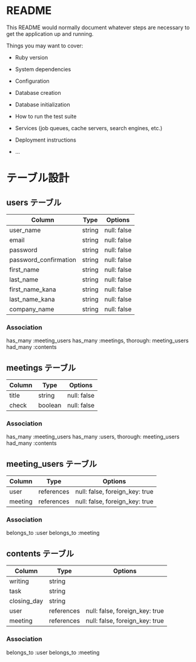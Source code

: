 # README

This README would normally document whatever steps are necessary to get the
application up and running.

Things you may want to cover:

* Ruby version

* System dependencies

* Configuration

* Database creation

* Database initialization

* How to run the test suite

* Services (job queues, cache servers, search engines, etc.)

* Deployment instructions

* ...

# テーブル設計

## users テーブル

| Column                | Type   | Options     |
| --------------------  | ------ | ----------- |
| user_name             | string | null: false |
| email                 | string | null: false |
| password              | string | null: false |
| password_confirmation | string | null: false |
| first_name            | string | null: false |
| last_name             | string | null: false |
| first_name_kana       | string | null: false |
| last_name_kana        | string | null: false |
| company_name          | string | null: false |

### Association
has_many :meeting_users
has_many :meetings, thorough: meeting_users
had_many :contents

 
## meetings テーブル

| Column  | Type    | Options     |
| ------- | ------- | ----------- |
| title   | string  | null: false |
| check   | boolean | null: false |

### Association
has_many :meeting_users
has_many :users, thorough: meeting_users
had_many :contents


## meeting_users テーブル

| Column    | Type       | Options                        |
| --------- | ---------- | ------------------------------ |
| user      | references | null: false, foreign_key: true |
| meeting   | references | null: false, foreign_key: true |

### Association
belongs_to :user
belongs_to :meeting


## contents テーブル

| Column      | Type       | Options                        |
| ----------- | ---------- | ------------------------------ |
| writing     | string     |                                |
| task        | string     |                                |
| closing_day | string     |                                |
| user        | references | null: false, foreign_key: true |
| meeting     | references | null: false, foreign_key: true |



### Association
belongs_to :user
belongs_to :meeting